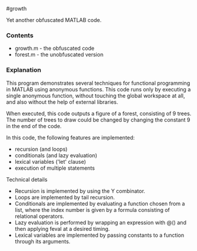 #growth

Yet another obfuscated MATLAB code.


### Contents
- growth.m - the obfuscated code
- forest.m - the unobfuscated version

### Explanation
This program demonstrates several techniques for 
functional programming in MATLAB using anonymous functions.
This code runs only by executing a single anonymous function,
without touching the global workspace at all,
and also without the help of external libraries.

When executed, this code outputs a figure of a forest, consisting of 9 trees.
The number of trees to draw could be changed by changing the constant 9
in the end of the code.

In this code, the following features are implemented:

- recursion (and loops)
- conditionals (and lazy evaluation)
- lexical variables ('let' clause)
- execution of multiple statements

Technical details

- Recursion is implemented by using the Y combinator.
- Loops are implemented by tail recursion.
- Conditionals are implemented by evaluating a function chosen from a list,
    where the index number is given by a formula consisting of relational operators.
- Lazy evaluation is performed by wrapping an expression with @()
    and then applying feval at a desired timing.
- Lexical variables are implemented by passing constants to a function through its arguments.

